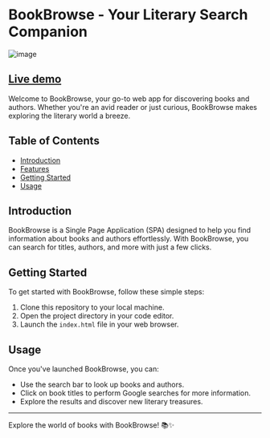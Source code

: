 # BookBrowse - Your Literary Search Companion
![image](https://github.com/user-attachments/assets/f1402ed7-a6c9-45b2-b9a6-7ef095370e80)

[Live demo](https://alex-trotman.github.io/book-browse/)
---
Welcome to BookBrowse, your go-to web app for discovering books and authors. Whether you're an avid reader or just curious, BookBrowse makes exploring the literary world a breeze.

## Table of Contents

- [Introduction](#introduction)
- [Features](#features)
- [Getting Started](#getting-started)
- [Usage](#usage)

## Introduction

BookBrowse is a Single Page Application (SPA) designed to help you find information about books and authors effortlessly. With BookBrowse, you can search for titles, authors, and more with just a few clicks.

## Getting Started

To get started with BookBrowse, follow these simple steps:

1. Clone this repository to your local machine.
2. Open the project directory in your code editor.
3. Launch the `index.html` file in your web browser.

## Usage

Once you've launched BookBrowse, you can:

- Use the search bar to look up books and authors.
- Click on book titles to perform Google searches for more information.
- Explore the results and discover new literary treasures.

---

Explore the world of books with BookBrowse! 📚✨
